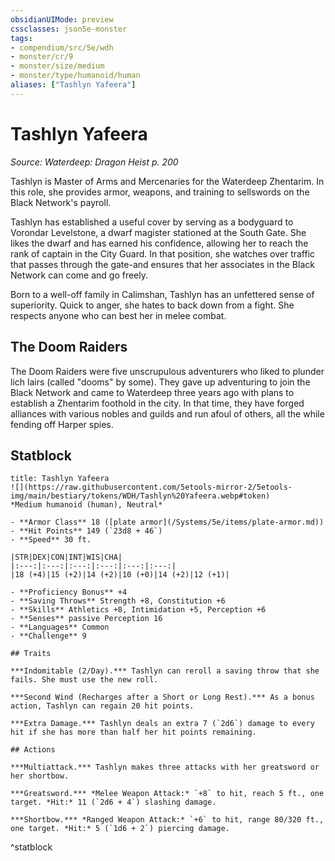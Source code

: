 ```yaml
---
obsidianUIMode: preview
cssclasses: json5e-monster
tags:
- compendium/src/5e/wdh
- monster/cr/9
- monster/size/medium
- monster/type/humanoid/human
aliases: ["Tashlyn Yafeera"]
---
```

# Tashlyn Yafeera
*Source: Waterdeep: Dragon Heist p. 200*  

Tashlyn is Master of Arms and Mercenaries for the Waterdeep Zhentarim. In this role, she provides armor, weapons, and training to sellswords on the Black Network's payroll.

Tashlyn has established a useful cover by serving as a bodyguard to Vorondar Levelstone, a dwarf magister stationed at the South Gate. She likes the dwarf and has earned his confidence, allowing her to reach the rank of captain in the City Guard. In that position, she watches over traffic that passes through the gate-and ensures that her associates in the Black Network can come and go freely.

Born to a well-off family in Calimshan, Tashlyn has an unfettered sense of superiority. Quick to anger, she hates to back down from a fight. She respects anyone who can best her in melee combat.

## The Doom Raiders

The Doom Raiders were five unscrupulous adventurers who liked to plunder lich lairs (called "dooms" by some). They gave up adventuring to join the Black Network and came to Waterdeep three years ago with plans to establish a Zhentarim foothold in the city. In that time, they have forged alliances with various nobles and guilds and run afoul of others, all the while fending off Harper spies.

## Statblock

```ad-statblock
title: Tashlyn Yafeera
![](https://raw.githubusercontent.com/5etools-mirror-2/5etools-img/main/bestiary/tokens/WDH/Tashlyn%20Yafeera.webp#token)
*Medium humanoid (human), Neutral*

- **Armor Class** 18 ([plate armor](/Systems/5e/items/plate-armor.md))
- **Hit Points** 149 (`23d8 + 46`)
- **Speed** 30 ft.

|STR|DEX|CON|INT|WIS|CHA|
|:---:|:---:|:---:|:---:|:---:|:---:|
|18 (+4)|15 (+2)|14 (+2)|10 (+0)|14 (+2)|12 (+1)|

- **Proficiency Bonus** +4
- **Saving Throws** Strength +8, Constitution +6
- **Skills** Athletics +8, Intimidation +5, Perception +6
- **Senses** passive Perception 16
- **Languages** Common
- **Challenge** 9

## Traits

***Indomitable (2/Day).*** Tashlyn can reroll a saving throw that she fails. She must use the new roll.

***Second Wind (Recharges after a Short or Long Rest).*** As a bonus action, Tashlyn can regain 20 hit points.

***Extra Damage.*** Tashlyn deals an extra 7 (`2d6`) damage to every hit if she has more than half her hit points remaining.

## Actions

***Multiattack.*** Tashlyn makes three attacks with her greatsword or her shortbow.

***Greatsword.*** *Melee Weapon Attack:* `+8` to hit, reach 5 ft., one target. *Hit:* 11 (`2d6 + 4`) slashing damage.

***Shortbow.*** *Ranged Weapon Attack:* `+6` to hit, range 80/320 ft., one target. *Hit:* 5 (`1d6 + 2`) piercing damage.
```
^statblock